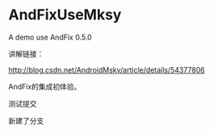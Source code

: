 ﻿# AndFixUseMksy
A demo use AndFix 0.5.0

讲解链接：

http://blog.csdn.net/AndroidMsky/article/details/54377806

AndFix的集成初体验。


测试提交


新建了分支
